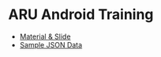 ARU Android Training
====================

 * [Material & Slide](https://drive.google.com/drive/folders/0Bxx-DzZqrmwYcnpIZlFHOExxeFU?usp=sharing)
 * [Sample JSON Data](https://raw.githubusercontent.com/anoochit/jsondata/master/data02.json)
